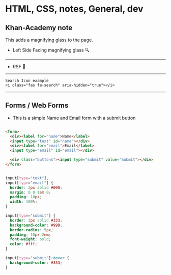 
# HTML, CSS, notes, General, dev

## Khan-Academy note

 This adds a magnifying glass to the page.

* Left Side Facing magnifying glass  &#128269;

 - - - -

* RSF  &#128270;
  
- - - -

```Font Awesome
Search Icon example
<i class="fas fa-search" aria-hidden="true"></i>
```

- - - -

## Forms / Web Forms

* This is a simple Name and Email form with a submit button

```HTML

<form>
  <div><label for="name">Name</label>
  <input type="text" id="name"></div>
  <div><label for="email">Email</label>
  <input type="email" id="email"></div>

  <div class="buttons"><input type="submit" value="Submit"></div>
</form>
```

```CSS

input[type="text"],
input[type="email"] {
  border: 2px solid #000;
  margin: 0 0 1em 0;
  padding: 10px;
  width: 100%;
}

input[type="submit"] {
  border: 3px solid #333;
  background-color: #999;
  border-radius: 5px;
  padding: 10px 2em;
  font-weight: bold;
  color: #fff;
}

input[type="submit"]:hover {
  background-color: #333;
}

```

